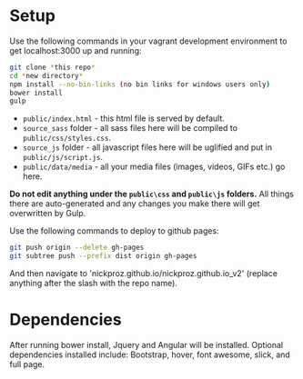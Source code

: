 # Setup

Use the following commands in your vagrant development environment to get localhost:3000 up and running:
```bash
git clone *this repo*
cd *new directory*
npm install --no-bin-links (no bin links for windows users only)
bower install
gulp
```

- `public/index.html` - this html file is served by default.
- `source_sass` folder - all sass files here will be compiled to `public/css/styles.css`.
- `source_js` folder - all javascript files here will be uglified and put in `public/js/script.js`.
- `public/data/media` - all your media files (images, videos, GIFs etc.) go here.

**Do not edit anything under the `public\css` and `public\js` folders.** All things there are auto-generated and any changes you make there will get overwritten by Gulp.

Use the following commands to deploy to github pages:
```bash
git push origin --delete gh-pages
git subtree push --prefix dist origin gh-pages
```
And then navigate to 'nickproz.github.io/nickproz.github.io_v2' (replace anything after the slash with the repo name).

# Dependencies

After running bower install, Jquery and Angular will be installed.
Optional dependencies installed include: Bootstrap, hover, font awesome, slick, and full page.
